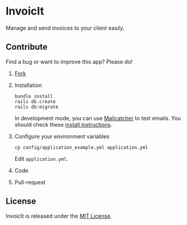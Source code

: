 # InvoicIt

Manage and send invoices to your client easily.

## Contribute

Find a bug or want to improve this app? Please do!

1.  [Fork](https://github.com/guillaumecabanel/invoicit#fork-destination-box)

1.  Installation
    ```shell
    bundle install
    rails db.create
    rails db:migrate
    ```

    In development mode, you can use [Mailcatcher](https://github.com/sj26/mailcatcher) to test emails. You should check these [install instructions](https://github.com/sj26/mailcatcher#how).

1.  Configure your environment variables
    ```shell
    cp config/application_example.yml application.yml
    ```

    Edit `application.yml`.

1.  Code

1.  Pull-request

## License

InvoicIt is released under the [MIT License](https://github.com/guillaumecabanel/invoicit/blob/master/LICENSE).
